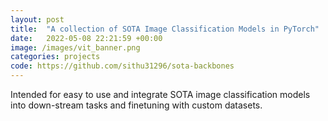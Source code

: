 ```yaml
---
layout: post
title:  "A collection of SOTA Image Classification Models in PyTorch"
date:   2022-05-08 22:21:59 +00:00
image: /images/vit_banner.png
categories: projects
code: https://github.com/sithu31296/sota-backbones
---
```

Intended for easy to use and integrate SOTA image classification models into down-stream tasks and finetuning with custom datasets.